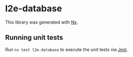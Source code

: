 # l2e-database

This library was generated with [Nx](https://nx.dev).

## Running unit tests

Run `nx test l2e-database` to execute the unit tests via [Jest](https://jestjs.io).

